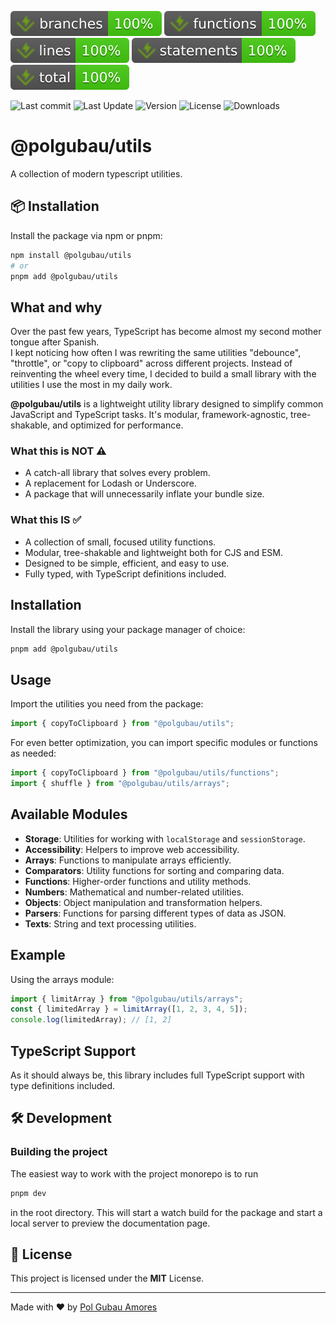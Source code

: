 ![Branches](./badges/packages/utils/coverage-branches.svg)
![Functions](./badges/packages/utils/coverage-functions.svg)
![Lines](./badges/packages/utils/coverage-lines.svg)
![Statements](./badges/packages/utils/coverage-statements.svg)
![Coverage total](./badges/packages/utils/coverage-total.svg)

![Last commit](https://img.shields.io/github/last-commit/PolGubau/utils?logo=git)
![Last Update](https://img.shields.io/npm/last-update/%40polgubau%2Futils?logo=npm&label=last%20update)
![Version](https://img.shields.io/npm/v/%40polgubau%2Futils?logo=npm&label=version)
![License](https://img.shields.io/github/license/PolGubau/utils?logo=github&label=license)
![Downloads](https://img.shields.io/npm/dt/%40polgubau%2Futils?logo=npm&label=downloads)

# @polgubau/utils

A collection of modern typescript utilities. 

## 📦 Installation

Install the package via npm or pnpm:

```sh
npm install @polgubau/utils
# or
pnpm add @polgubau/utils
```


## What and why

Over the past few years, TypeScript has become almost my second mother tongue after Spanish.  
I kept noticing how often I was rewriting the same utilities "debounce", "throttle", or "copy to clipboard" across different projects. Instead of reinventing the wheel every time, I decided to build a small library with the utilities I use the most in my daily work.

**@polgubau/utils** is a lightweight utility library designed to simplify common JavaScript and TypeScript tasks. It's modular, framework-agnostic, tree-shakable, and optimized for performance.

### What this is NOT ⚠️
- A catch-all library that solves every problem.
- A replacement for Lodash or Underscore.
- A package that will unnecessarily inflate your bundle size.

### What this IS ✅
- A collection of small, focused utility functions.
- Modular, tree-shakable and lightweight both for CJS and ESM.
- Designed to be simple, efficient, and easy to use.
- Fully typed, with TypeScript definitions included.

## Installation

Install the library using your package manager of choice:

```sh
pnpm add @polgubau/utils
```

## Usage

Import the utilities you need from the package:

```js
import { copyToClipboard } from "@polgubau/utils";
```

For even better optimization, you can import specific modules or functions as needed:

```js
import { copyToClipboard } from "@polgubau/utils/functions";
import { shuffle } from "@polgubau/utils/arrays";
```

## Available Modules

- **Storage**: Utilities for working with `localStorage` and `sessionStorage`.
- **Accessibility**: Helpers to improve web accessibility.
- **Arrays**: Functions to manipulate arrays efficiently.
- **Comparators**: Utility functions for sorting and comparing data.
- **Functions**: Higher-order functions and utility methods.
- **Numbers**: Mathematical and number-related utilities.
- **Objects**: Object manipulation and transformation helpers.
- **Parsers**: Functions for parsing different types of data as JSON.
- **Texts**: String and text processing utilities.

## Example

Using the arrays module:

```js
import { limitArray } from "@polgubau/utils/arrays"; 
const { limitedArray } = limitArray([1, 2, 3, 4, 5]); 
console.log(limitedArray); // [1, 2]
```

## TypeScript Support

As it should always be, this library includes full TypeScript support with type definitions included.



## 🛠 Development

### Building the project

The easiest way to work with the project monorepo is to run

```sh
pnpm dev
```
in the root directory. This will start a watch build for the package and start a local server to preview the documentation page.

## 📜 License

This project is licensed under the **MIT** License.  

---

Made with ❤️ by [Pol Gubau Amores](https://polgubau.com)
